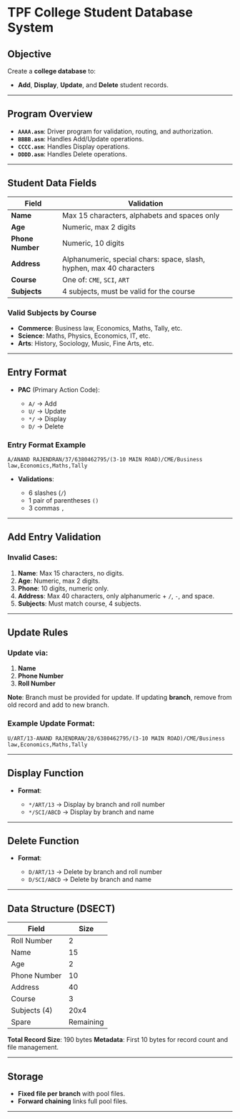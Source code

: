 # TPF College Student Database System

## Objective

Create a **college database** to:

* **Add**, **Display**, **Update**, and **Delete** student records.

---

## Program Overview

* **`AAAA.asm`**: Driver program for validation, routing, and authorization.
* **`BBBB.asm`**: Handles Add/Update operations.
* **`CCCC.asm`**: Handles Display operations.
* **`DDDD.asm`**: Handles Delete operations.

---

## Student Data Fields

| Field            | Validation                                                           |
| ---------------- | -------------------------------------------------------------------- |
| **Name**         | Max 15 characters, alphabets and spaces only                         |
| **Age**          | Numeric, max 2 digits                                                |
| **Phone Number** | Numeric, 10 digits                                                   |
| **Address**      | Alphanumeric, special chars: space, slash, hyphen, max 40 characters |
| **Course**       | One of: `CME`, `SCI`, `ART`                                          |
| **Subjects**     | 4 subjects, must be valid for the course                             |

### Valid Subjects by Course

* **Commerce**: Business law, Economics, Maths, Tally, etc.
* **Science**: Maths, Physics, Economics, IT, etc.
* **Arts**: History, Sociology, Music, Fine Arts, etc.

---

## Entry Format

* **PAC** (Primary Action Code):

  * `A/` → Add
  * `U/` → Update
  * `*/` → Display
  * `D/` → Delete

### Entry Format Example

```
A/ANAND RAJENDRAN/37/6380462795/(3-10 MAIN ROAD)/CME/Business law,Economics,Maths,Tally
```

* **Validations**:

  * 6 slashes (`/`)
  * 1 pair of parentheses `()`
  * 3 commas `,`

---

## Add Entry Validation

### Invalid Cases:

1. **Name**: Max 15 characters, no digits.
2. **Age**: Numeric, max 2 digits.
3. **Phone**: 10 digits, numeric only.
4. **Address**: Max 40 characters, only alphanumeric + `/`, `-`, and space.
5. **Subjects**: Must match course, 4 subjects.

---

## Update Rules

### Update via:

1. **Name**
2. **Phone Number**
3. **Roll Number**

**Note**: Branch must be provided for update. If updating **branch**, remove from old record and add to new branch.

### Example Update Format:

```
U/ART/13-ANAND RAJENDRAN/28/6380462795/(3-10 MAIN ROAD)/CME/Business law,Economics,Maths,Tally
```

---

## Display Function

* **Format**:

  * `*/ART/13` → Display by branch and roll number
  * `*/SCI/ABCD` → Display by branch and name

---

## Delete Function

* **Format**:

  * `D/ART/13` → Delete by branch and roll number
  * `D/SCI/ABCD` → Delete by branch and name

---

## Data Structure (DSECT)

| Field        | Size      |
| ------------ | --------- |
| Roll Number  | 2         |
| Name         | 15        |
| Age          | 2         |
| Phone Number | 10        |
| Address      | 40        |
| Course       | 3         |
| Subjects (4) | 20x4      |
| Spare        | Remaining |

**Total Record Size**: 190 bytes
**Metadata**: First 10 bytes for record count and file management.

---

## Storage

* **Fixed file per branch** with pool files.
* **Forward chaining** links full pool files.

---
